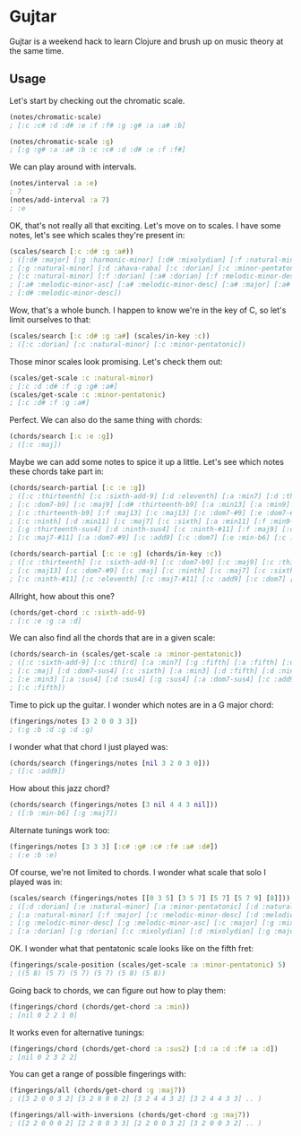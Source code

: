 # Gujtar

Gujtar is a weekend hack to learn Clojure and brush up on music theory at the same time.

## Usage

Let's start by checking out the chromatic scale.

```clojure
(notes/chromatic-scale)
; [:c :c# :d :d# :e :f :f# :g :g# :a :a# :b]

(notes/chromatic-scale :g)
; [:g :g# :a :a# :b :c :c# :d :d# :e :f :f#]
```

We can play around with intervals.

```clojure
(notes/interval :a :e)
; 7
(notes/add-interval :a 7)
; :e
```

OK, that's not really all that exciting. Let's move on to scales.
I have some notes, let's see which scales they're present in:

```clojure
(scales/search [:c :d# :g :a#))
; ([:d# :major] [:g :harmonic-minor] [:d# :mixolydian] [:f :natural-minor] [:g# :major]
; [:g :natural-minor] [:d :ahava-raba] [:c :dorian] [:c :minor-pentatonic]
; [:c :natural-minor] [:f :dorian] [:a# :dorian] [:f :melodic-minor-desc] [:f :mixolydian]
; [:a# :melodic-minor-asc] [:a# :melodic-minor-desc] [:a# :major] [:a# :mixolydian]
; [:d# :melodic-minor-desc])
```

Wow, that's a whole bunch. I happen to know we're in the key of C, so
let's limit ourselves to that:

```clojure
(scales/search [:c :d# :g :a#] (scales/in-key :c))
; ([:c :dorian] [:c :natural-minor] [:c :minor-pentatonic])
```

Those minor scales look promising. Let's check them out:

```clojure
(scales/get-scale :c :natural-minor)
; [:c :d :d# :f :g :g# :a#]
(scales/get-scale :c :minor-pentatonic)
; [:c :d# :f :g :a#]
```

Perfect. We can also do the same thing with chords:

```clojure
(chords/search [:c :e :g])
; ([:c :maj])
```

Maybe we can add some notes to spice it up a little. Let's see which
notes these chords take part in:

```clojure
(chords/search-partial [:c :e :g])
; ([:c :thirteenth] [:c :sixth-add-9] [:d :eleventh] [:a :min7] [:d :thirteenth-sus4]
; [:c :dom7-b9] [:c :maj9] [:d# :thirteenth-b9] [:a :min13] [:a :min9]
; [:c :thirteenth-b9] [:f :maj13] [:c :maj13] [:c :dom7-#9] [:e :dom7-#5-#9] [:c :maj]
; [:c :ninth] [:d :min11] [:c :maj7] [:c :sixth] [:a :min11] [:f :min9-maj7]
; [:g :thirteenth-sus4] [:d :ninth-sus4] [:c :ninth-#11] [:f :maj9] [:c :eleventh]
; [:c :maj7-#11] [:a :dom7-#9] [:c :add9] [:c :dom7] [:e :min-b6] [:c :dom7-#11])

(chords/search-partial [:c :e :g] (chords/in-key :c))
; ([:c :thirteenth] [:c :sixth-add-9] [:c :dom7-b9] [:c :maj9] [:c :thirteenth-b9]
; [:c :maj13] [:c :dom7-#9] [:c :maj] [:c :ninth] [:c :maj7] [:c :sixth]
; [:c :ninth-#11] [:c :eleventh] [:c :maj7-#11] [:c :add9] [:c :dom7] [:c :dom7-#11])
```

Allright, how about this one?

```clojure
(chords/get-chord :c :sixth-add-9)
; [:c :e :g :a :d]
```

We can also find all the chords that are in a given scale:

```clojure
(chords/search-in (scales/get-scale :a :minor-pentatonic))
; ([:c :sixth-add-9] [:c :third] [:a :min7] [:g :fifth] [:a :fifth] [:d :sus2] [:g :sus2]
; [:c :maj] [:d :dom7-sus4] [:c :sixth] [:a :min3] [:d :fifth] [:d :ninth-sus4] [:a :min]
; [:e :min3] [:a :sus4] [:d :sus4] [:g :sus4] [:a :dom7-sus4] [:c :add9] [:c :sus2]
; [:c :fifth])
```

Time to pick up the guitar. I wonder which notes are in a G major chord:

```clojure
(fingerings/notes [3 2 0 0 3 3])
; (:g :b :d :g :d :g)
```

I wonder what that chord I just played was:

```clojure
(chords/search (fingerings/notes [nil 3 2 0 3 0]))
; ([:c :add9])
```

How about this jazz chord?

```clojure
(chords/search (fingerings/notes [3 nil 4 4 3 nil]))
; ([:b :min-b6] [:g :maj7])
```

Alternate tunings work too:

```clojure
(fingerings/notes [3 3 3] [:c# :g# :c# :f# :a# :d#])
; (:e :b :e)
```

Of course, we're not limited to chords. I wonder what scale that solo I played was in:

```clojure
(scales/search (fingerings/notes [[0 3 5] [3 5 7] [5 7] [5 7 9] [8]]))
; ([:d :dorian] [:e :natural-minor] [:a :minor-pentatonic] [:d :natural-minor]
; [:a :natural-minor] [:f :major] [:c :melodic-minor-desc] [:d :melodic-minor-desc]
; [:g :melodic-minor-desc] [:g :melodic-minor-asc] [:c :major] [:g :mixolydian]
; [:a :dorian] [:g :dorian] [:c :mixolydian] [:d :mixolydian] [:g :major])
```

OK. I wonder what that pentatonic scale looks like on the fifth fret:

```clojure
(fingerings/scale-position (scales/get-scale :a :minor-pentatonic) 5)
; ((5 8) (5 7) (5 7) (5 7) (5 8) (5 8))
```

Going back to chords, we can figure out how to play them:

```clojure
(fingerings/chord (chords/get-chord :a :min))
; [nil 0 2 2 1 0]
```

It works even for alternative tunings:

```clojure
(fingerings/chord (chords/get-chord :a :sus2) [:d :a :d :f# :a :d])
; [nil 0 2 3 2 2]
```

You can get a range of possible fingerings with:

```clojure
(fingerings/all (chords/get-chord :g :maj7))
; ([3 2 0 0 3 2] [3 2 0 0 0 2] [3 2 4 4 3 2] [3 2 4 4 3 3] .. )

(fingerings/all-with-inversions (chords/get-chord :g :maj7))
; ([2 2 0 0 0 2] [2 2 0 0 3 3] [2 2 0 0 3 2] [3 2 0 0 3 2] .. )
```
